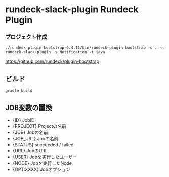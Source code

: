 # rundeck-slack-plugin Rundeck Plugin


### プロジェクト作成
```
./rundeck-plugin-bootstrap-0.4.11/bin/rundeck-plugin-bootstrap -d . -n rundeck-slack-plugin -s Notification -t java
```
https://github.com/rundeck/plugin-bootstrap

## ビルド
```
gradle build
```

## JOB変数の置換
* {ID} JobID
* {PROJECT} Projectの名前
* {JOB} Jobの名前
* {JOB_URL} Jobの名前
* {STATUS} succeeded / failed 
* {URL} JobのURL
* {USER} Jobを実行したユーザー
* {NODE} Jobを実行したNode
* {OPT:XXXX} Jobオプション
